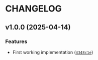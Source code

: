 # CHANGELOG


## v1.0.0 (2025-04-14)

### Features

- First working implementation
  ([`4348c1e`](https://github.com/KitwareMedical/py-undo-stack/commit/4348c1e7d0e7296e1c53a54275b1e4e3e093dcb6))
